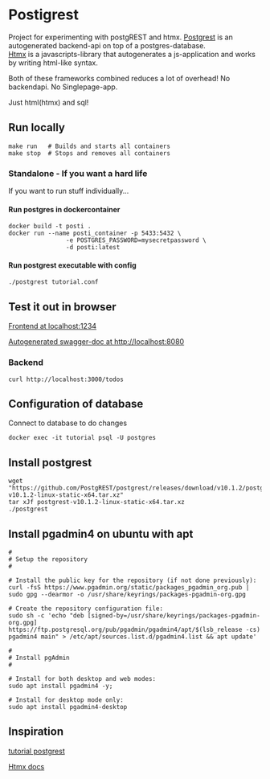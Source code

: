 # Postigrest  

Project for experimenting with postgREST and htmx.
[Postgrest](https://postgrest.org) is an autogenerated backend-api on top of a postgres-database.  
[Htmx](https://htmx.org/) is a javascripts-library that autogenerates a js-application and works by writing html-like syntax.  

Both of these frameworks combined reduces a lot of overhead! No backendapi. No Singlepage-app.  

Just html(htmx) and sql!  


## Run locally  

```shell  
make run   # Builds and starts all containers
make stop  # Stops and removes all containers
```  

### Standalone - If you want a hard life  

If you want to run stuff individually...

#### Run postgres in dockercontainer  

```shell 
docker build -t posti .
docker run --name posti_container -p 5433:5432 \
                -e POSTGRES_PASSWORD=mysecretpassword \
                -d posti:latest
```

#### Run postgrest executable with config  

```shell  
./postgrest tutorial.conf
```

## Test it out in browser  

[Frontend at localhost:1234](http://localhost:1234)

[Autogenerated swagger-doc at http://localhost:8080](http://localhost:8080)

### Backend  

```shell 
curl http://localhost:3000/todos
```



## Configuration of database  

Connect to database to do changes  
```shell 
docker exec -it tutorial psql -U postgres  
```

## Install postgrest  

```shell  
wget "https://github.com/PostgREST/postgrest/releases/download/v10.1.2/postgrest-v10.1.2-linux-static-x64.tar.xz"  
tar xJf postgrest-v10.1.2-linux-static-x64.tar.xz  
./postgrest  
```

## Install pgadmin4 on ubuntu with apt  

```shell
#
# Setup the repository
#

# Install the public key for the repository (if not done previously):
curl -fsS https://www.pgadmin.org/static/packages_pgadmin_org.pub | sudo gpg --dearmor -o /usr/share/keyrings/packages-pgadmin-org.gpg

# Create the repository configuration file:
sudo sh -c 'echo "deb [signed-by=/usr/share/keyrings/packages-pgadmin-org.gpg] https://ftp.postgresql.org/pub/pgadmin/pgadmin4/apt/$(lsb_release -cs) pgadmin4 main" > /etc/apt/sources.list.d/pgadmin4.list && apt update'

#
# Install pgAdmin
#

# Install for both desktop and web modes:
sudo apt install pgadmin4 -y;

# Install for desktop mode only:
sudo apt install pgadmin4-desktop
```

## Inspiration  

[tutorial postgrest](https://postgrest.org/en/stable/tutorials/tut0.html)  

[Htmx docs](https://htmx.org/)  
